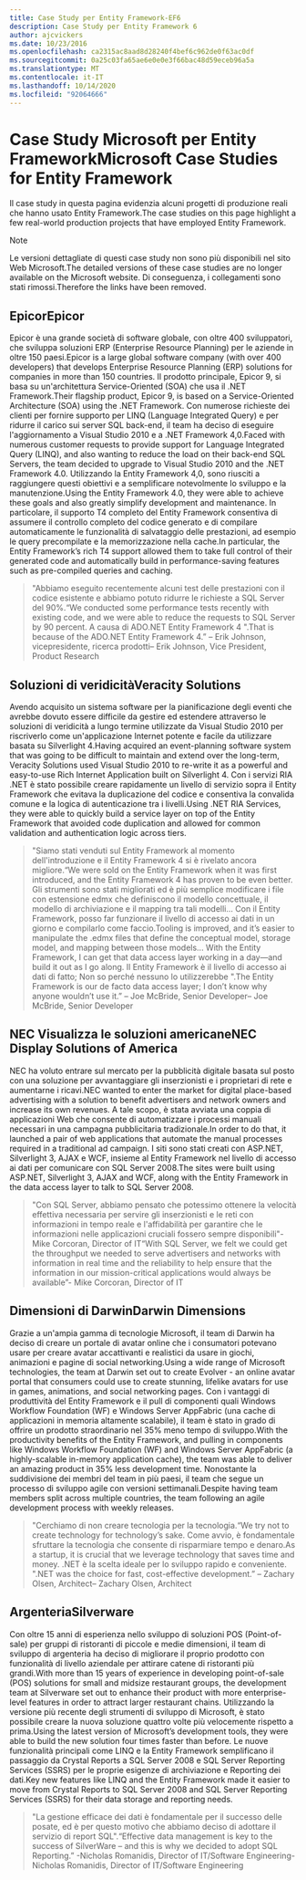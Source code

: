 ```yaml
---
title: Case Study per Entity Framework-EF6
description: Case Study per Entity Framework 6
author: ajcvickers
ms.date: 10/23/2016
ms.openlocfilehash: ca2315ac8aad8d28240f4bef6c962de0f63ac0df
ms.sourcegitcommit: 0a25c03fa65ae6e0e0e3f66bac48d59eceb96a5a
ms.translationtype: MT
ms.contentlocale: it-IT
ms.lasthandoff: 10/14/2020
ms.locfileid: "92064666"
---
```

# <a name="microsoft-case-studies-for-entity-framework"></a><span data-ttu-id="9c50b-103">Case Study Microsoft per Entity Framework</span><span class="sxs-lookup"><span data-stu-id="9c50b-103">Microsoft Case Studies for Entity Framework</span></span>
<span data-ttu-id="9c50b-104">Il case study in questa pagina evidenzia alcuni progetti di produzione reali che hanno usato Entity Framework.</span><span class="sxs-lookup"><span data-stu-id="9c50b-104">The case studies on this page highlight a few real-world production projects that have employed Entity Framework.</span></span>
> [!NOTE]
> <span data-ttu-id="9c50b-105">Le versioni dettagliate di questi case study non sono più disponibili nel sito Web Microsoft.</span><span class="sxs-lookup"><span data-stu-id="9c50b-105">The detailed versions of these case studies are no longer available on the Microsoft website.</span></span> <span data-ttu-id="9c50b-106">Di conseguenza, i collegamenti sono stati rimossi.</span><span class="sxs-lookup"><span data-stu-id="9c50b-106">Therefore the links have been removed.</span></span>

## <a name="epicor"></a><span data-ttu-id="9c50b-107">Epicor</span><span class="sxs-lookup"><span data-stu-id="9c50b-107">Epicor</span></span>
<span data-ttu-id="9c50b-108">Epicor è una grande società di software globale, con oltre 400 sviluppatori, che sviluppa soluzioni ERP (Enterprise Resource Planning) per le aziende in oltre 150 paesi.</span><span class="sxs-lookup"><span data-stu-id="9c50b-108">Epicor is a large global software company (with over 400 developers) that develops Enterprise Resource Planning (ERP) solutions for companies in more than 150 countries.</span></span>
<span data-ttu-id="9c50b-109">Il prodotto principale, Epicor 9, si basa su un'architettura Service-Oriented (SOA) che usa il .NET Framework.</span><span class="sxs-lookup"><span data-stu-id="9c50b-109">Their flagship product, Epicor 9, is based on a Service-Oriented Architecture (SOA) using the .NET Framework.</span></span>
<span data-ttu-id="9c50b-110">Con numerose richieste dei clienti per fornire supporto per LINQ (Language Integrated Query) e per ridurre il carico sui server SQL back-end, il team ha deciso di eseguire l'aggiornamento a Visual Studio 2010 e a .NET Framework 4,0.</span><span class="sxs-lookup"><span data-stu-id="9c50b-110">Faced with numerous customer requests to provide support for Language Integrated Query (LINQ), and also wanting to reduce the load on their back-end SQL Servers, the team decided to upgrade to Visual Studio 2010 and the .NET Framework 4.0.</span></span>
<span data-ttu-id="9c50b-111">Utilizzando la Entity Framework 4,0, sono riusciti a raggiungere questi obiettivi e a semplificare notevolmente lo sviluppo e la manutenzione.</span><span class="sxs-lookup"><span data-stu-id="9c50b-111">Using the Entity Framework 4.0, they were able to achieve these goals and also greatly simplify development and maintenance.</span></span>
<span data-ttu-id="9c50b-112">In particolare, il supporto T4 completo del Entity Framework consentiva di assumere il controllo completo del codice generato e di compilare automaticamente le funzionalità di salvataggio delle prestazioni, ad esempio le query precompilate e la memorizzazione nella cache.</span><span class="sxs-lookup"><span data-stu-id="9c50b-112">In particular, the Entity Framework’s rich T4 support allowed them to take full control of their generated code and automatically build in performance-saving features such as pre-compiled queries and caching.</span></span>

> <span data-ttu-id="9c50b-113">"Abbiamo eseguito recentemente alcuni test delle prestazioni con il codice esistente e abbiamo potuto ridurre le richieste a SQL Server del 90%.</span><span class="sxs-lookup"><span data-stu-id="9c50b-113">“We conducted some performance tests recently with existing code, and we were able to reduce the requests to SQL Server by 90 percent.</span></span>
<span data-ttu-id="9c50b-114">A causa di ADO.NET Entity Framework 4 ".</span><span class="sxs-lookup"><span data-stu-id="9c50b-114">That is because of the ADO.NET Entity Framework 4.”</span></span> <span data-ttu-id="9c50b-115">– Erik Johnson, vicepresidente, ricerca prodotti</span><span class="sxs-lookup"><span data-stu-id="9c50b-115">– Erik Johnson, Vice President, Product Research</span></span>  

## <a name="veracity-solutions"></a><span data-ttu-id="9c50b-116">Soluzioni di veridicità</span><span class="sxs-lookup"><span data-stu-id="9c50b-116">Veracity Solutions</span></span>
<span data-ttu-id="9c50b-117">Avendo acquisito un sistema software per la pianificazione degli eventi che avrebbe dovuto essere difficile da gestire ed estendere attraverso le soluzioni di veridicità a lungo termine utilizzate da Visual Studio 2010 per riscriverlo come un'applicazione Internet potente e facile da utilizzare basata su Silverlight 4.</span><span class="sxs-lookup"><span data-stu-id="9c50b-117">Having acquired an event-planning software system that was going to be difficult to maintain and extend over the long-term, Veracity Solutions used Visual Studio 2010 to re-write it as a powerful and easy-to-use Rich Internet Application built on Silverlight 4.</span></span>
<span data-ttu-id="9c50b-118">Con i servizi RIA .NET è stato possibile creare rapidamente un livello di servizio sopra il Entity Framework che evitava la duplicazione del codice e consentiva la convalida comune e la logica di autenticazione tra i livelli.</span><span class="sxs-lookup"><span data-stu-id="9c50b-118">Using .NET RIA Services, they were able to quickly build a service layer on top of the Entity Framework that avoided code duplication and allowed for common validation and authentication logic across tiers.</span></span>  

> <span data-ttu-id="9c50b-119">"Siamo stati venduti sul Entity Framework al momento dell'introduzione e il Entity Framework 4 si è rivelato ancora migliore.</span><span class="sxs-lookup"><span data-stu-id="9c50b-119">“We were sold on the Entity Framework when it was first introduced, and the Entity Framework 4 has proven to be even better.</span></span>
<span data-ttu-id="9c50b-120">Gli strumenti sono stati migliorati ed è più semplice modificare i file con estensione edmx che definiscono il modello concettuale, il modello di archiviazione e il mapping tra tali modelli... Con il Entity Framework, posso far funzionare il livello di accesso ai dati in un giorno e compilarlo come faccio.</span><span class="sxs-lookup"><span data-stu-id="9c50b-120">Tooling is improved, and it’s easier to manipulate the .edmx files that define the conceptual model, storage model, and mapping between those models... With the Entity Framework, I can get that data access layer working in a day—and build it out as I go along.</span></span>
<span data-ttu-id="9c50b-121">Il Entity Framework è il livello di accesso ai dati di fatto; Non so perché nessuno lo utilizzerebbe ".</span><span class="sxs-lookup"><span data-stu-id="9c50b-121">The Entity Framework is our de facto data access layer; I don’t know why anyone wouldn’t use it.”</span></span> <span data-ttu-id="9c50b-122">– Joe McBride, Senior Developer</span><span class="sxs-lookup"><span data-stu-id="9c50b-122">– Joe McBride, Senior Developer</span></span>

## <a name="nec-display-solutions-of-america"></a><span data-ttu-id="9c50b-123">NEC Visualizza le soluzioni americane</span><span class="sxs-lookup"><span data-stu-id="9c50b-123">NEC Display Solutions of America</span></span>
<span data-ttu-id="9c50b-124">NEC ha voluto entrare sul mercato per la pubblicità digitale basata sul posto con una soluzione per avvantaggiare gli inserzionisti e i proprietari di rete e aumentarne i ricavi.</span><span class="sxs-lookup"><span data-stu-id="9c50b-124">NEC wanted to enter the market for digital place-based advertising with a solution to benefit advertisers and network owners and increase its own revenues.</span></span>
<span data-ttu-id="9c50b-125">A tale scopo, è stata avviata una coppia di applicazioni Web che consente di automatizzare i processi manuali necessari in una campagna pubblicitaria tradizionale.</span><span class="sxs-lookup"><span data-stu-id="9c50b-125">In order to do that, it launched a pair of web applications that automate the manual processes required in a traditional ad campaign.</span></span>
<span data-ttu-id="9c50b-126">I siti sono stati creati con ASP.NET, Silverlight 3, AJAX e WCF, insieme al Entity Framework nel livello di accesso ai dati per comunicare con SQL Server 2008.</span><span class="sxs-lookup"><span data-stu-id="9c50b-126">The sites were built using ASP.NET, Silverlight 3, AJAX and WCF, along with the Entity Framework in the data access layer to talk to SQL Server 2008.</span></span>

> <span data-ttu-id="9c50b-127">"Con SQL Server, abbiamo pensato che potessimo ottenere la velocità effettiva necessaria per servire gli inserzionisti e le reti con informazioni in tempo reale e l'affidabilità per garantire che le informazioni nelle applicazioni cruciali fossero sempre disponibili"-Mike Corcoran, Director of IT</span><span class="sxs-lookup"><span data-stu-id="9c50b-127">“With SQL Server, we felt we could get the throughput we needed to serve advertisers and networks with information in real time and the reliability to help ensure that the information in our mission-critical applications would always be available”- Mike Corcoran, Director of IT</span></span>

## <a name="darwin-dimensions"></a><span data-ttu-id="9c50b-128">Dimensioni di Darwin</span><span class="sxs-lookup"><span data-stu-id="9c50b-128">Darwin Dimensions</span></span>
<span data-ttu-id="9c50b-129">Grazie a un'ampia gamma di tecnologie Microsoft, il team di Darwin ha deciso di creare un portale di avatar online che i consumatori potevano usare per creare avatar accattivanti e realistici da usare in giochi, animazioni e pagine di social networking.</span><span class="sxs-lookup"><span data-stu-id="9c50b-129">Using a wide range of Microsoft technologies, the team at Darwin set out to create Evolver - an online avatar portal that consumers could use to create stunning, lifelike avatars for use in games, animations, and social networking pages.</span></span>
<span data-ttu-id="9c50b-130">Con i vantaggi di produttività del Entity Framework e il pull di componenti quali Windows Workflow Foundation (WF) e Windows Server AppFabric (una cache di applicazioni in memoria altamente scalabile), il team è stato in grado di offrire un prodotto straordinario nel 35% meno tempo di sviluppo.</span><span class="sxs-lookup"><span data-stu-id="9c50b-130">With the productivity benefits of the Entity Framework, and pulling in components like Windows Workflow Foundation (WF) and Windows Server AppFabric (a highly-scalable in-memory application cache), the team was able to deliver an amazing product in 35% less development time.</span></span>
<span data-ttu-id="9c50b-131">Nonostante la suddivisione dei membri del team in più paesi, il team che segue un processo di sviluppo agile con versioni settimanali.</span><span class="sxs-lookup"><span data-stu-id="9c50b-131">Despite having team members split across multiple countries, the team following an agile development process with weekly releases.</span></span>

 > <span data-ttu-id="9c50b-132">"Cerchiamo di non creare tecnologia per la tecnologia.</span><span class="sxs-lookup"><span data-stu-id="9c50b-132">“We try not to create technology for technology’s sake.</span></span> <span data-ttu-id="9c50b-133">Come avvio, è fondamentale sfruttare la tecnologia che consente di risparmiare tempo e denaro.</span><span class="sxs-lookup"><span data-stu-id="9c50b-133">As a startup, it is crucial that we leverage technology that saves time and money.</span></span>
 <span data-ttu-id="9c50b-134">.NET è la scelta ideale per lo sviluppo rapido e conveniente. "</span><span class="sxs-lookup"><span data-stu-id="9c50b-134">.NET was the choice for fast, cost-effective development.”</span></span> <span data-ttu-id="9c50b-135">– Zachary Olsen, Architect</span><span class="sxs-lookup"><span data-stu-id="9c50b-135">– Zachary Olsen, Architect</span></span>  

## <a name="silverware"></a><span data-ttu-id="9c50b-136">Argenteria</span><span class="sxs-lookup"><span data-stu-id="9c50b-136">Silverware</span></span>
<span data-ttu-id="9c50b-137">Con oltre 15 anni di esperienza nello sviluppo di soluzioni POS (Point-of-sale) per gruppi di ristoranti di piccole e medie dimensioni, il team di sviluppo di argenteria ha deciso di migliorare il proprio prodotto con funzionalità di livello aziendale per attirare catene di ristoranti più grandi.</span><span class="sxs-lookup"><span data-stu-id="9c50b-137">With more than 15 years of experience in developing point-of-sale (POS) solutions for small and midsize restaurant groups, the development team at Silverware set out to enhance their product with more enterprise-level features in order to attract larger restaurant chains.</span></span>
<span data-ttu-id="9c50b-138">Utilizzando la versione più recente degli strumenti di sviluppo di Microsoft, è stato possibile creare la nuova soluzione quattro volte più velocemente rispetto a prima.</span><span class="sxs-lookup"><span data-stu-id="9c50b-138">Using the latest version of Microsoft’s development tools, they were able to build the new solution four times faster than before.</span></span>
<span data-ttu-id="9c50b-139">Le nuove funzionalità principali come LINQ e la Entity Framework semplificano il passaggio da Crystal Reports a SQL Server 2008 e SQL Server Reporting Services (SSRS) per le proprie esigenze di archiviazione e Reporting dei dati.</span><span class="sxs-lookup"><span data-stu-id="9c50b-139">Key new features like LINQ and the Entity Framework made it easier to move from Crystal Reports to SQL Server 2008 and SQL Server Reporting Services (SSRS) for their data storage and reporting needs.</span></span>

> <span data-ttu-id="9c50b-140">"La gestione efficace dei dati è fondamentale per il successo delle posate, ed è per questo motivo che abbiamo deciso di adottare il servizio di report SQL".</span><span class="sxs-lookup"><span data-stu-id="9c50b-140">“Effective data management is key to the success of SilverWare – and this is why we decided to adopt SQL Reporting.”</span></span> <span data-ttu-id="9c50b-141">-Nicholas Romanidis, Director of IT/Software Engineering</span><span class="sxs-lookup"><span data-stu-id="9c50b-141">- Nicholas Romanidis, Director of IT/Software Engineering</span></span>
